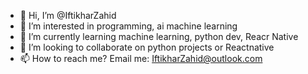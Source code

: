 - 👋 Hi, I’m @IftikharZahid
- 👀 I’m interested in programming, ai machine learning 
- 🌱 I’m currently learning machine learning, python dev, Reacr Native
- 💞️ I’m looking to collaborate on python projects or Reactnative
- 📫 How to reach me? Email me: IftikharZahid@outlook.com

<!---
IftikharZahid/Portfolio is a ✨ special ✨ repository because its `README.md` (this file) appears on your GitHub profile.
You can click the Preview link to take a look at your changes.
